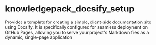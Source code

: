 # knowledgepack_docsify_setup
Provides a template for creating a simple, client-side documentation site using Docsify. It is specifically configured for seamless deployment on GitHub Pages, allowing you to serve your project's Markdown files as a dynamic, single-page application
